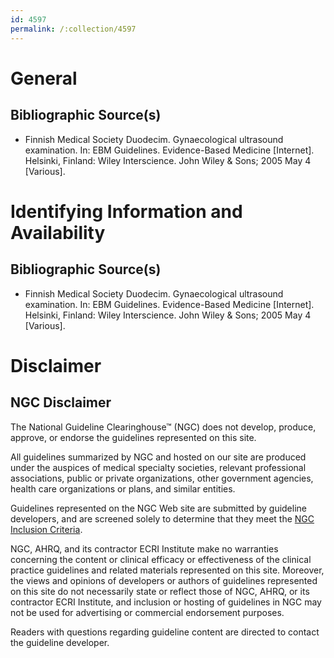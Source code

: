 ```yaml
---
id: 4597
permalink: /:collection/4597
---
```


# General

## Bibliographic Source(s)

- Finnish Medical Society Duodecim. Gynaecological ultrasound examination. In: EBM Guidelines. Evidence-Based Medicine [Internet]. Helsinki, Finland: Wiley Interscience. John Wiley & Sons; 2005 May 4 [Various].

# Identifying Information and Availability

## Bibliographic Source(s)

- Finnish Medical Society Duodecim. Gynaecological ultrasound examination. In: EBM Guidelines. Evidence-Based Medicine [Internet]. Helsinki, Finland: Wiley Interscience. John Wiley & Sons; 2005 May 4 [Various].

# Disclaimer

## NGC Disclaimer

The National Guideline Clearinghouse™ (NGC) does not develop, produce, approve, or endorse the guidelines represented on this site.

All guidelines summarized by NGC and hosted on our site are produced under the auspices of medical specialty societies, relevant professional associations, public or private organizations, other government agencies, health care organizations or plans, and similar entities.

Guidelines represented on the NGC Web site are submitted by guideline developers, and are screened solely to determine that they meet the [NGC Inclusion Criteria](/help-and-about/summaries/inclusion-criteria).

NGC, AHRQ, and its contractor ECRI Institute make no warranties concerning the content or clinical efficacy or effectiveness of the clinical practice guidelines and related materials represented on this site. Moreover, the views and opinions of developers or authors of guidelines represented on this site do not necessarily state or reflect those of NGC, AHRQ, or its contractor ECRI Institute, and inclusion or hosting of guidelines in NGC may not be used for advertising or commercial endorsement purposes.

Readers with questions regarding guideline content are directed to contact the guideline developer.

